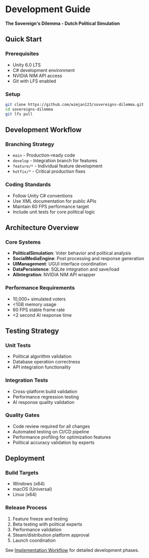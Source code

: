 # Development Guide
**The Sovereign's Dilemma - Dutch Political Simulation**

## Quick Start

### Prerequisites
- Unity 6.0 LTS
- C# development environment
- NVIDIA NIM API access
- Git with LFS enabled

### Setup
```bash
git clone https://github.com/wimjan123/sovereigns-dilemma.git
cd sovereigns-dilemma
git lfs pull
```

## Development Workflow

### Branching Strategy
- `main` - Production-ready code
- `develop` - Integration branch for features
- `feature/*` - Individual feature development
- `hotfix/*` - Critical production fixes

### Coding Standards
- Follow Unity C# conventions
- Use XML documentation for public APIs
- Maintain 60 FPS performance target
- Include unit tests for core political logic

## Architecture Overview

### Core Systems
- **PoliticalSimulation**: Voter behavior and political analysis
- **SocialMediaEngine**: Post processing and response generation
- **UIManagement**: UGUI interface coordination
- **DataPersistence**: SQLite integration and save/load
- **AIIntegration**: NVIDIA NIM API wrapper

### Performance Requirements
- 10,000+ simulated voters
- <1GB memory usage
- 60 FPS stable frame rate
- <2 second AI response time

## Testing Strategy

### Unit Tests
- Political algorithm validation
- Database operation correctness
- API integration functionality

### Integration Tests
- Cross-platform build validation
- Performance regression testing
- AI response quality validation

### Quality Gates
- Code review required for all changes
- Automated testing on CI/CD pipeline
- Performance profiling for optimization features
- Political accuracy validation by experts

## Deployment

### Build Targets
- Windows (x64)
- macOS (Universal)
- Linux (x64)

### Release Process
1. Feature freeze and testing
2. Beta testing with political experts
3. Performance validation
4. Steam/distribution platform approval
5. Launch coordination

See [Implementation Workflow](../planning/implementation-workflow.md) for detailed development phases.